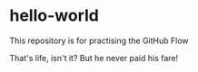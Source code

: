 # hello-world
This repository is for practising the GitHub Flow

That's life, isn't it?
But he never paid his fare!

